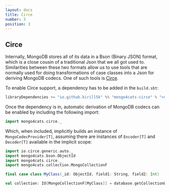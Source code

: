 ```yaml
---
layout: docs
title: Circe
number: 3
position: 3
---
```


## Circe

Internally, MongoDB stores all of its data in a Bson (Binary JSON) format, which is a close cousin of a traditional Json that we all got used to.
Similarities between these two formats allow us to use tools that are normally used for doing transformations of case classes into a Json for deriving MongoDB codecs. One of such tools is [Circe](https://circe.github.io/circe/).

To enable Circe support, a dependency has to be added in the `build.sbt`:
```scala
libraryDependencies += "io.github.kirill5k" %% "mongo4cats-circe" % "<version>"
```
Once the dependency is in, automatic derivation of MongoDB codecs can be enabled by including the following import:
```scala
import mongo4cats.circe._
```
Which, when included, implicitly builds an instance of `MongoCodecProvider[T]`, 
assuming there are instances of `Encoder[T]` and `Decoder[T]` available in the implicit scope:

```scala
import io.circe.generic.auto._
import mongo4cats.bson.ObjectId
import mongo4cats.circe._
import mongo4cats.collection.MongoCollectionF

final case class MyClass(_id: ObjectId, field1: String, field2: Int)

val collection: IO[MongoCollectionF[MyClass]] = database.getCollectionWithCodec[MyClass]("mycoll")
```
